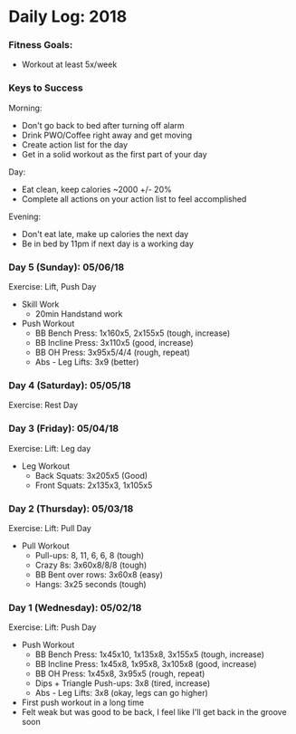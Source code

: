 # Daily Log: 2018

### Fitness Goals:
* Workout at least 5x/week

### Keys to Success
Morning:
* Don't go back to bed after turning off alarm
* Drink PWO/Coffee right away and get moving
* Create action list for the day
* Get in a solid workout as the first part of your day

Day:
* Eat clean, keep calories ~2000 +/- 20%
* Complete all actions on your action list to feel accomplished

Evening:
* Don't eat late, make up calories the next day
* Be in bed by 11pm if next day is a working day

### Day 5 (Sunday): 05/06/18
Exercise: Lift, Push Day
* Skill Work
    * 20min Handstand work
* Push Workout
    * BB Bench Press: 1x160x5, 2x155x5 (tough, increase)
    * BB Incline Press: 3x110x5 (good, increase)
    * BB OH Press: 3x95x5/4/4 (rough, repeat)
    * Abs - Leg Lifts: 3x9 (better)

### Day 4 (Saturday): 05/05/18
Exercise: Rest Day

### Day 3 (Friday): 05/04/18
Exercise: Lift: Leg day
* Leg Workout
    * Back Squats: 3x205x5 (Good)
    * Front Squats: 2x135x3, 1x105x5

### Day 2 (Thursday): 05/03/18
Exercise: Lift: Pull Day
* Pull Workout
    * Pull-ups: 8, 11, 6, 6, 8 (tough)
    * Crazy 8s: 3x60x8/8/8 (tough)
    * BB Bent over rows: 3x60x8 (easy)
    * Hangs: 3x25 seconds (tough)

### Day 1 (Wednesday): 05/02/18
Exercise: Lift: Push Day
* Push Workout
    * BB Bench Press: 1x45x10, 1x135x8, 3x155x5 (tough, increase)
    * BB Incline Press: 1x45x8, 1x95x8, 3x105x8 (good, increase)
    * BB OH Press: 1x45x8, 3x95x5 (rough, repeat)
    * Dips + Triangle Push-ups: 3x8 (tired, increase)
    * Abs - Leg Lifts: 3x8 (okay, legs can go higher)
* First push workout in a long time
* Felt weak but was good to be back, I feel like I'll get back in the groove soon
